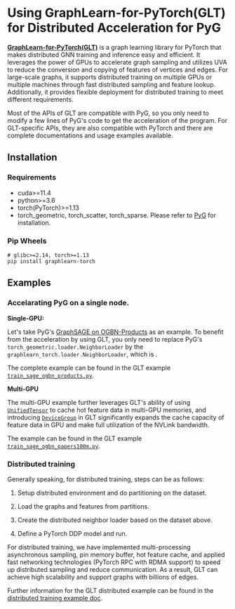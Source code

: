 # Using GraphLearn-for-PyTorch(GLT) for Distributed Acceleration for PyG

**[GraphLearn-for-PyTorch(GLT)](https://github.com/alibaba/graphlearn-for-pytorch)** is a graph learning library for PyTorch that makes
distributed GNN training and inference easy and efficient. It leverages the
power of GPUs to accelerate graph sampling and utilizes UVA to reduce the
conversion and copying of features of vertices and edges. For large-scale graphs,
it supports distributed training on multiple GPUs or multiple machines through
fast distributed sampling and feature lookup. Additionally, it provides flexible
deployment for distributed training to meet different requirements.

Most of the APIs of GLT are compatible with PyG,
so you only need to modify a few lines of PyG's code to get the
acceleration of the program. For GLT-specific APIs,
they are also compatible with PyTorch and there are complete documentations
and usage examples available.


## Installation

### Requirements
- cuda>=11.4
- python>=3.6
- torch(PyTorch)>=1.13
- torch_geometric, torch_scatter, torch_sparse. Please refer to [PyG](https://github.com/pyg-team/pytorch_geometric) for installation.
### Pip Wheels

```
# glibc>=2.14, torch>=1.13
pip install graphlearn-torch
```

## Examples

### Accelarating PyG on a single node.
**Single-GPU:**

Let's take PyG's [GraphSAGE on OGBN-Products](https://github.com/pyg-team/pytorch_geometric/blob/master/examples/ogbn_products_sage.py)
as an example. To benefit from the acceleration by using GLT, you only need to replace PyG's `torch_geometric.loader.NeighborLoader`
by the `graphlearn_torch.loader.NeighborLoader`, which is .

The complete example can be found in the GLT example [`train_sage_ogbn_products.py`](https://github.com/alibaba/graphlearn-for-pytorch/blob/main/examples/train_sage_ogbn_products.py).

**Multi-GPU**

The multi-GPU example further leverages GLT's ability of using [`UnifiedTensor`](https://github.com/alibaba/graphlearn-for-pytorch/blob/main/docs/tutorial/basic_object.md?plain=1#L97-L112) to cache hot feature data in multi-GPU memories, and
introducing [`DeviceGroup`](https://github.com/alibaba/graphlearn-for-pytorch/blob/main/docs/tutorial/basic_object.md?plain=1#L142-L162) in GLT significantly expands the cache capacity of
feature data in GPU and make full utilization of the NVLink bandwidth.

The example can be found in the GLT example [`train_sage_ogbn_papers100m.py`](https://github.com/alibaba/graphlearn-for-pytorch/blob/main/examples/multi_gpu/train_sage_ogbn_papers100m.py).

### Distributed training

Generally speaking, for distributed training, steps can be as follows:

1. Setup distributed environment and do partitioning on the dataset.

2. Load the graphs and features from partitions.

3. Create the distributed neighbor loader based on the dataset above.

4. Define a PyTorch DDP model and run.

For distributed training, we have implemented multi-processing asynchronous sampling,
pin memory buffer, hot feature cache, and applied fast networking
technologies (PyTorch RPC with RDMA support) to speed up distributed sampling
and reduce communication. As a result, GLT can achieve high
scalability and support graphs with billions of edges.

Further information for the GLT distributed example can be found in the [distributed training example doc](distributed/README.md).

